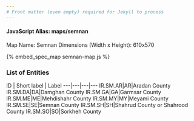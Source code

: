 ```yaml
---
# Front matter (even empty) required for Jekyll to process
---
```


#### JavaScript Alias: maps/semnan

Map Name: Semnan
Dimensions (Width x Height): 610x570



{% embed_spec_map semnan-map.js %}

### List of Entities

ID | Short label | Label
---|---|---|---
IR.SM.AR|AR|Aradan County
IR.SM.DA|DA|Damghan County
IR.SM.GA|GA|Garmsar County
IR.SM.ME|ME|Mehdishahr County
IR.SM.MY|MY|Meyami County
IR.SM.SE|SE|Semnan County
IR.SM.SH|SH|Shahrud County or Shahrood County
IR.SM.SO|SO|Sorkheh County